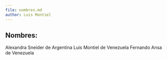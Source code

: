 ```yaml
---
file: nombres.md
author: Luis Montiel
---
```


## Nombres:

Alexandra Sneider de Argentina
Luis Montiel de Venezuela
Fernando Ansa de Venezuela

